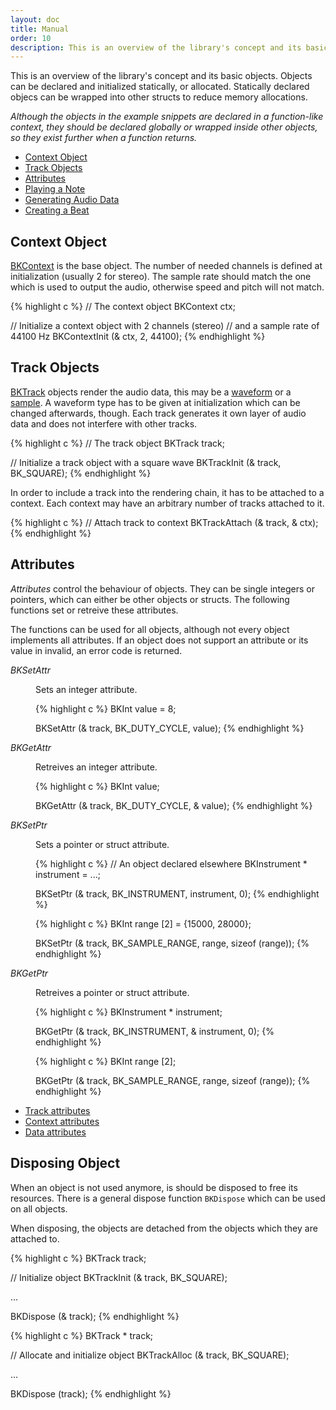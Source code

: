 ```yaml
---
layout: doc
title: Manual
order: 10
description: This is an overview of the library's concept and its basic objects.
---
```


This is an overview of the library's concept and its basic objects. Objects can be declared and initialized statically, or allocated. Statically declared objecs can be wrapped into other structs to reduce memory allocations.

*Although the objects in the example snippets are declared in a function-like context, they should be declared globally or wrapped inside other objects, so they exist further when a function returns.*

- [Context Object](#context-object)
- [Track Objects](#track-objects)
- [Attributes](#attributes)
- [Playing a Note](#playing-a-note)
- [Generating Audio Data](#generating-audio-data)
- [Creating a Beat](#creating-a-beat)

## Context Object

[BKContext](context/) is the base object. The number of needed channels is defined at initialization (usually 2 for stereo). The sample rate should match the one which is used to output the audio, otherwise speed and pitch will not match.

{% highlight c %}
// The context object
BKContext ctx;

// Initialize a context object with 2 channels (stereo)
// and a sample rate of 44100 Hz
BKContextInit (& ctx, 2, 44100);
{% endhighlight %}

## Track Objects

[BKTrack](tracks/) objects render the audio data, this may be a [waveform](waveforms/) or a [sample](playing-samples/). A waveform type has to be given at initialization which can be changed afterwards, though. Each track generates it own layer of audio data and does not interfere with other tracks.

{% highlight c %}
// The track object
BKTrack track;

// Initialize a track object with a square wave
BKTrackInit (& track, BK_SQUARE);
{% endhighlight %}

In order to include a track into the rendering chain, it has to be attached to a context. Each context may have an arbitrary number of tracks attached to it.

{% highlight c %}
// Attach track to context
BKTrackAttach (& track, & ctx);
{% endhighlight %}

## Attributes

*Attributes* control the behaviour of objects. They can be single integers or pointers, which can either be other objects or structs. The following functions set or retreive these attributes.

The functions can be used for all objects, although not every object implements all attributes. If an object does not support an attribute or its value in invalid, an error code is returned.

<dl>
<dt><var>BKSetAttr</var></dt>
<dd>

<p>Sets an integer attribute.</p>

{% highlight c %}
BKInt value = 8;

BKSetAttr (& track, BK_DUTY_CYCLE, value);
{% endhighlight %}
</dd>

<dt><var>BKGetAttr</var></dt>
<dd>
<p>Retreives an integer attribute.</p>

{% highlight c %}
BKInt value;

BKGetAttr (& track, BK_DUTY_CYCLE, & value);
{% endhighlight %}
</dd>

<dt><var>BKSetPtr</var></dt>
<dd>
<p>Sets a pointer or struct attribute.</p>

{% highlight c %}
// An object declared elsewhere
BKInstrument * instrument = ...;

BKSetPtr (& track, BK_INSTRUMENT, instrument, 0);
{% endhighlight %}

{% highlight c %}
BKInt range [2] = {15000, 28000};

BKSetPtr (& track, BK_SAMPLE_RANGE, range, sizeof (range));
{% endhighlight %}
</dd>

<dt><var>BKGetPtr</var></dt>
<dd>
<p>Retreives a pointer or struct attribute.</p>

{% highlight c %}
BKInstrument * instrument;

BKGetPtr (& track, BK_INSTRUMENT, & instrument, 0);
{% endhighlight %}

{% highlight c %}
BKInt range [2];

BKGetPtr (& track, BK_SAMPLE_RANGE, range, sizeof (range));
{% endhighlight %}
</dd>

</dl>

- [Track attributes](tracks/#attributes)
- [Context attributes](context/#attributes)
- [Data attributes](data/#attributes)

## Disposing Object

When an object is not used anymore, is should be disposed to free its resources. There is a general dispose function `BKDispose` which can be used on all objects.

When disposing, the objects are detached from the objects which they are attached to.

{% highlight c %}
BKTrack track;

// Initialize object
BKTrackInit (& track, BK_SQUARE);

...

BKDispose (& track);
{% endhighlight %}

{% highlight c %}
BKTrack * track;

// Allocate and initialize object
BKTrackAlloc (& track, BK_SQUARE);

...

BKDispose (track);
{% endhighlight %}
